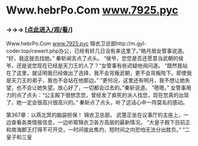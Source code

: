 # Www.hebrPo.Com www.7925.pyc

### →→→ <a href="http://3t3e.com/index.html">[点此进入/观/看/]</a>

Www.hebrPo.Com www.7925.pyc
锦衣卫总部http://m.gyl-coder.top/cewert.php办公，已经有好几日没有来这里了。”皓月居女管事说道。
    “好，我这就去找她。”
    秦斩闻言点了点头。
    “侯爷，您您是否还愿意当武朝的侯爷，还是说您现在已经是天刀王的人了？”女管事有些迟疑地询问道。
    “既然我站在了这里，就证明我已经做出了选择，我不会背叛武朝，更不会背叛陛下。即使我是天刀王的弟子，我也不会站在他那边。”
    “更何况，这里还有明月，我不想让她失望，也不会让她失望。放心好了，一切都会过去的。”秦斩说道。
    “嗯嗯。”
    女管事用力的点了点头：“公主殿下很想念您，曾经发了疯死的派人找您，现在您真的出现了，她一定会很高兴很高兴的。”
    秦斩点了点头，听了这话心中一阵莫名的感动。

第367章：以燕北冥的脑袋担保！
    锦衣卫总部。
    武曌正坐在议事厅的主座上，一边查看各类情报信息，一边听取锦衣卫各方高层的最新情况。
    “大皇子殿下目前正和南海郡王打得不可开交，一时间彼此焦灼，短时间之内恐怕无法分出胜负。”
    “二皇子和三皇
